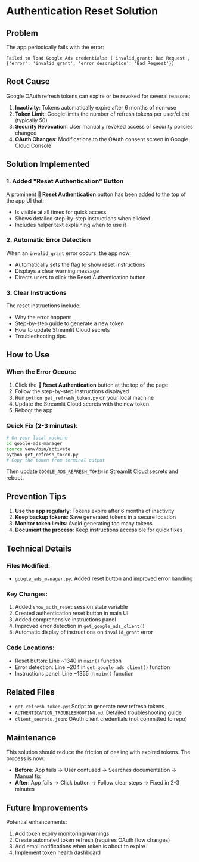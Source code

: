 # Authentication Reset Solution

## Problem
The app periodically fails with the error:
```
Failed to load Google Ads credentials: ('invalid_grant: Bad Request', {'error': 'invalid_grant', 'error_description': 'Bad Request'})
```

## Root Cause
Google OAuth refresh tokens can expire or be revoked for several reasons:

1. **Inactivity**: Tokens automatically expire after 6 months of non-use
2. **Token Limit**: Google limits the number of refresh tokens per user/client (typically 50)
3. **Security Revocation**: User manually revoked access or security policies changed
4. **OAuth Changes**: Modifications to the OAuth consent screen in Google Cloud Console

## Solution Implemented

### 1. Added "Reset Authentication" Button
A prominent **🔐 Reset Authentication** button has been added to the top of the app UI that:
- Is visible at all times for quick access
- Shows detailed step-by-step instructions when clicked
- Includes helper text explaining when to use it

### 2. Automatic Error Detection
When an `invalid_grant` error occurs, the app now:
- Automatically sets the flag to show reset instructions
- Displays a clear warning message
- Directs users to click the Reset Authentication button

### 3. Clear Instructions
The reset instructions include:
- Why the error happens
- Step-by-step guide to generate a new token
- How to update Streamlit Cloud secrets
- Troubleshooting tips

## How to Use

### When the Error Occurs:
1. Click the **🔐 Reset Authentication** button at the top of the page
2. Follow the step-by-step instructions displayed
3. Run `python get_refresh_token.py` on your local machine
4. Update the Streamlit Cloud secrets with the new token
5. Reboot the app

### Quick Fix (2-3 minutes):
```bash
# On your local machine
cd google-ads-manager
source venv/bin/activate
python get_refresh_token.py
# Copy the token from terminal output
```

Then update `GOOGLE_ADS_REFRESH_TOKEN` in Streamlit Cloud secrets and reboot.

## Prevention Tips

1. **Use the app regularly**: Tokens expire after 6 months of inactivity
2. **Keep backup tokens**: Save generated tokens in a secure location
3. **Monitor token limits**: Avoid generating too many tokens
4. **Document the process**: Keep instructions accessible for quick fixes

## Technical Details

### Files Modified:
- `google_ads_manager.py`: Added reset button and improved error handling

### Key Changes:
1. Added `show_auth_reset` session state variable
2. Created authentication reset button in main UI
3. Added comprehensive instructions panel
4. Improved error detection in `get_google_ads_client()`
5. Automatic display of instructions on `invalid_grant` error

### Code Locations:
- Reset button: Line ~1340 in `main()` function
- Error detection: Line ~204 in `get_google_ads_client()` function
- Instructions panel: Line ~1355 in `main()` function

## Related Files
- `get_refresh_token.py`: Script to generate new refresh tokens
- `AUTHENTICATION_TROUBLESHOOTING.md`: Detailed troubleshooting guide
- `client_secrets.json`: OAuth client credentials (not committed to repo)

## Maintenance
This solution should reduce the friction of dealing with expired tokens. The process is now:
- **Before**: App fails → User confused → Searches documentation → Manual fix
- **After**: App fails → Click button → Follow clear steps → Fixed in 2-3 minutes

## Future Improvements
Potential enhancements:
1. Add token expiry monitoring/warnings
2. Create automated token refresh (requires OAuth flow changes)
3. Add email notifications when token is about to expire
4. Implement token health dashboard


